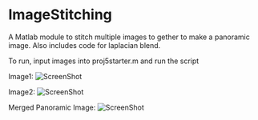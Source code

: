 ImageStitching
==============

A Matlab module to stitch multiple images to gether to make a panoramic image. Also includes code for laplacian blend.

To run, input images into proj5starter.m and run the script


Image1:
![ScreenShot](http://web.engr.illinois.edu/~mtmarsh2/cs498dwh/proj1/img/proj1/loworig.jpg)

Image2:
![ScreenShot](http://web.engr.illinois.edu/~mtmarsh2/cs498dwh/proj1/img/proj1/highorig.jpg)

Merged Panoramic Image:
![ScreenShot](http://web.engr.illinois.edu/~mtmarsh2/cs498dwh/proj1/img/proj1/hybridfinal.jpg)
